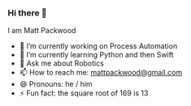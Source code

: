 ### Hi there 👋

I am Matt Packwood

- 🔭 I’m currently working on Process Automation
- 🌱 I’m currently learning Python and then Swift
- 💬 Ask me about Robotics
- 📫 How to reach me: mattpackwood@gmail.com
- 😄 Pronouns: he / him
- ⚡ Fun fact: the square root of 169 is 13


<!--
- 👯 I’m looking to collaborate on ...
- 🤔 I’m looking for help with ...

-->

